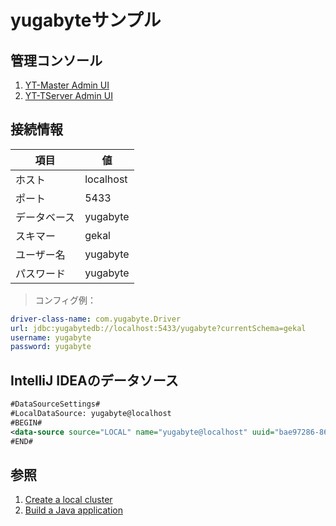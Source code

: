 # yugabyteサンプル

## 管理コンソール

1. [YT-Master Admin UI](http://localhost:7000/)
2. [YT-TServer Admin UI](http://localhost:9000)

## 接続情報

| 項目         | 値        |
| ------------ | --------- |
| ホスト       | localhost |
| ポート       | 5433      |
| データベース | yugabyte  |
| スキマー     | gekal     |
| ユーザー名   | yugabyte  |
| パスワード   | yugabyte  |

> コンフィグ例：

```yaml
driver-class-name: com.yugabyte.Driver
url: jdbc:yugabytedb://localhost:5433/yugabyte?currentSchema=gekal
username: yugabyte
password: yugabyte
```

## IntelliJ IDEAのデータソース 

```xml
#DataSourceSettings#
#LocalDataSource: yugabyte@localhost
#BEGIN#
<data-source source="LOCAL" name="yugabyte@localhost" uuid="bae97286-863b-46f4-ac5b-684844863409"><database-info product="PostgreSQL" version="11.2-YB-2.15.0.1-b0" jdbc-version="4.2" driver-name="PostgreSQL JDBC Driver" driver-version="42.3.0" dbms="YUGABYTE" exact-version="2.15.0.1" exact-driver-version="42.3"><identifier-quote-string>&quot;</identifier-quote-string></database-info><case-sensitivity plain-identifiers="lower" quoted-identifiers="exact"/><driver-ref>yugabyte</driver-ref><synchronize>true</synchronize><jdbc-driver>com.yugabyte.Driver</jdbc-driver><jdbc-url>jdbc:yugabytedb://localhost:5433/yugabyte</jdbc-url><secret-storage>master_key</secret-storage><user-name>yugabyte</user-name><schema-mapping><introspection-scope><node kind="database" qname="yugabyte"><node kind="schema" qname="gekal"/></node></introspection-scope></schema-mapping><working-dir>$ProjectFileDir$</working-dir></data-source>
#END#
```

## 参照

1. [Create a local cluster](https://docs.yugabyte.com/preview/quick-start/create-local-cluster/docker/)
2. [Build a Java application](https://docs.yugabyte.com/preview/quick-start/build-apps/java/ysql-jdbc/)
